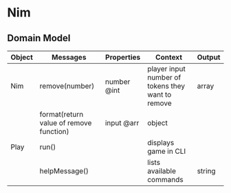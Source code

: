 # Nim

## Domain Model
| Object | Messages | Properties | Context | Output |
|--------|----------|------------|---------|--------|
| Nim | remove(number) | number @int | player input number of tokens they want to remove | array |
| | format(return value of remove function) | input @arr | object |
| Play | run() | | displays game in CLI | |
| | helpMessage() | | lists available commands | string |


